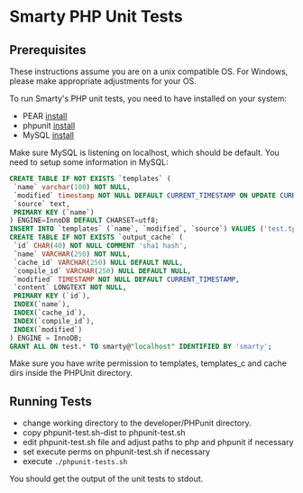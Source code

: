 Smarty PHP Unit Tests
=====================

Prerequisites
-------------

These instructions assume you are on a unix compatible OS. For Windows, please make appropriate adjustments for your OS.

To run Smarty's PHP unit tests, you need to have installed on your system:

* PEAR  [install](http://pear.php.net/manual/en/installation.php)
* phpunit [install](http://www.phpunit.de/manual/3.0/en/installation.html)
* MySQL [install](http://dev.mysql.com/doc/refman/5.5/en/installing.html)

Make sure MySQL is listening on localhost, which should be default.
You need to setup some information in MySQL:

```sql
CREATE TABLE IF NOT EXISTS `templates` (
 `name` varchar(100) NOT NULL,
 `modified` timestamp NOT NULL DEFAULT CURRENT_TIMESTAMP ON UPDATE CURRENT_TIMESTAMP,
 `source` text,
 PRIMARY KEY (`name`)
) ENGINE=InnoDB DEFAULT CHARSET=utf8;
INSERT INTO `templates` (`name`, `modified`, `source`) VALUES ('test.tpl', "2010-12-25 22:00:00", '{$x="hello world"}{$x}');
CREATE TABLE IF NOT EXISTS `output_cache` (
 `id` CHAR(40) NOT NULL COMMENT 'sha1 hash',
 `name` VARCHAR(250) NOT NULL,
 `cache_id` VARCHAR(250) NULL DEFAULT NULL,
 `compile_id` VARCHAR(250) NULL DEFAULT NULL,
 `modified` TIMESTAMP NOT NULL DEFAULT CURRENT_TIMESTAMP,
 `content` LONGTEXT NOT NULL,
 PRIMARY KEY (`id`),
 INDEX(`name`),
 INDEX(`cache_id`),
 INDEX(`compile_id`),
 INDEX(`modified`)
) ENGINE = InnoDB;
GRANT ALL ON test.* TO smarty@"localhost" IDENTIFIED BY 'smarty';
```

Make sure you have write permission to templates, templates_c and cache dirs inside the PHPUnit directory.

Running Tests
-------------

* change working directory to the developer/PHPunit directory.
* copy phpunit-test.sh-dist to phpunit-test.sh
* edit phpunit-test.sh file and adjust paths to php and phpunit if necessary
* set execute perms on phpunit-test.sh if necessary
* execute `./phpunit-tests.sh`

You should get the output of the unit tests to stdout.
